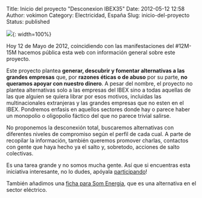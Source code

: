Title: Inicio del proyecto "Desconexion IBEX35"
Date: 2012-05-12 12:58
Author: vokimon
Category: Electricidad, España
Slug: inicio-del-proyecto
Status: published

![]({static}/images/logo-desconexionibex35.svg){: width=100%}

Hoy 12 de Mayo de 2012,
coincidiendo con las manifestaciones del \#12M-15M hacemos pública esta web con información general sobre este proyecto.

Este proyecto plantea **generar, descubrir y fomentar alternativas a las grandes empresas**
que, por **razones éticas o de abuso** por su parte, **no queramos apoyar con nuestro dinero**.
A pesar del nombre, el proyecto no plantea alternativas solo a las empresas del IBEX
sino a todas aquellas de las que alguien se quiera librar por esos motivos,
incluidas las multinacionales extranjeras y las grandes empresas que no esten en el IBEX.
Pondremos enfasis en aquellos sectores donde hay o parece haber un monopolio o oligopolio fáctico del que no parece trivial salirse.

No proponemos la desconexión total, buscaremos alternativas con diferentes niveles de compromiso según el perfil de cada cual.
A parte de recopilar la información, también queremos promover charlas, contactos con gente que haya hecho ya el salto y, sobretodo, acciones de salto colectivas.

Es una tarea grande y no somos mucha gente.
Así que si encuentras esta iniciativa interesante, no lo dudes, apóyala [participando]({filename}/pages/colabora.md)!

También añadimos una [ficha para Som Energia]({filename}/pages/electricas-som-energia.md), que es una alternativa en el sector eléctrico.

